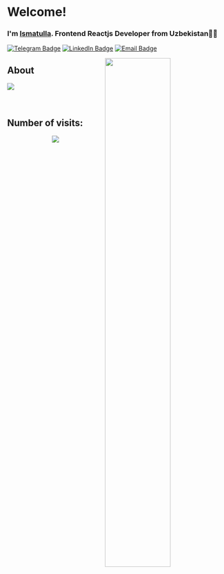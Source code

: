 # Welcome!

### I'm [Ismatulla](https://github.com/Ismatulla). Frontend Reactjs  Developer from Uzbekistan👩‍💻

[![Telegram Badge](https://img.shields.io/badge/Telegram-4eb7fc?style=for-the-badge&logo=telegram&logoColor=white)](https://t.me/Ismatulla21)
[![LinkedIn Badge](https://img.shields.io/badge/Linkedin-1f75ff?style=for-the-badge&logo=linkedin&logoColor=white)](https://www.linkedin.com/in/ismatulla-kuyliev-43286a199/)
[![Email Badge](https://img.shields.io/badge/Gmail-D14836?style=for-the-badge&logo=gmail&logoColor=white)](mailto:ismatilloqoyliyev@gmail.com)

<img align="right" width='55%' src="https://github-readme-stats.vercel.app/api?username=Ismatulla&show_icons=true&hide_border=true">

## About
<div>
  <a href="https://github.com/Ismatulla">
    <img align="center" src="https://github-readme-stats.vercel.app/api/top-langs/?username=Ismatulla&bg_color=0d1117&text_color=bdc3c7&title_color=f1c40f&hide_border=true&layout=compact&langs_count=10" />
  </a>
</div>
<br />
<br />

 ## Number of visits:
<p align="center">
   <img src="https://profile-counter.glitch.me/{Ismatulla}/count.svg"/>
</p>
